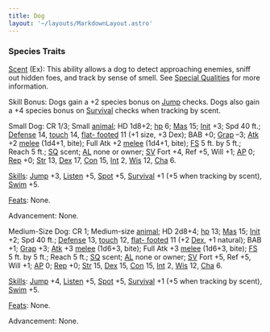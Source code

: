 ```yaml
---
title: Dog
layout: '~/layouts/MarkdownLayout.astro'
---
```

### Species Traits

[Scent](/modern.d20.srd/special.abilities/scent) (Ex): This ability allows a
dog to detect approaching enemies, sniff out hidden foes, and track by sense
of smell. See [Special Qualities](/modern.d20.srd/creatures/creature.overview)
for more information.

Skill Bonus: Dogs gain a +2 species bonus on
[Jump](/modern.d20.srd/skills/jump) checks. Dogs also gain a +4 species bonus
on [Survival](/modern.d20.srd/skills/survival) checks when tracking by scent.

Small Dog: CR 1/3; Small [animal](/modern.d20.srd/creature.types/animal); HD
1d8+2; [hp](/modern.d20.srd/combat/hit.points) 6;
[Mas](/modern.d20.srd/creatures/creature.overview) 15;
[Init](/modern.d20.srd/combat/initiative) +3; Spd 40 ft.;
[Defense](/modern.d20.srd/combat/defense) 14,
[touch](/modern.d20.srd/combat/attack.actions) 14, [flat- footed](/modern.d20.srd/combat/surprise) 11 (+1 size, +3 Dex); BAB +0;
[Grap](/modern.d20.srd/combat/grapple) –3;
[Atk](/modern.d20.srd/combat/attack.roll) +2
[melee](/modern.d20.srd/combat/attack.roll) (1d4+1, bite); Full Atk +2
[melee](/modern.d20.srd/combat/attack.roll) (1d4+1, bite);
[FS](/modern.d20.srd/creatures/creature.overview) 5 ft. by 5 ft.; Reach 5 ft.;
[SQ](/modern.d20.srd/creatures/creature.overview) scent;
[AL](/modern.d20.srd/basics/allegiances) none or owner;
[SV](/modern.d20.srd/basics/saving.throws) Fort +4, Ref +5, Will +1;
[AP](/modern.d20.srd/creatures/creature.overview) 0;
[Rep](/modern.d20.srd/creatures/creature.overview) +0;
[Str](/modern.d20.srd/basics/ability.scores) 13,
[Dex](/modern.d20.srd/basics/ability.scores) 17,
[Con](/modern.d20.srd/basics/ability.scores) 15,
[Int](/modern.d20.srd/basics/ability.scores) 2,
[Wis](/modern.d20.srd/basics/ability.scores) 12,
[Cha](/modern.d20.srd/basics/ability.scores) 6.

[Skills](/modern.d20.srd/skills): [Jump](/modern.d20.srd/skills/jump) +3,
[Listen](/modern.d20.srd/skills/listen) +5,
[Spot](/modern.d20.srd/skills/spot) +5,
[Survival](/modern.d20.srd/skills/survival) +1 (+5 when tracking by scent),
[Swim](/modern.d20.srd/skills/swim) +5.

[Feats](/modern.d20.srd/feats): None.

Advancement: None.

Medium-Size Dog: CR 1; Medium-size
[animal](/modern.d20.srd/creature.types/animal); HD 2d8+4;
[hp](/modern.d20.srd/combat/hit.points) 13;
[Mas](/modern.d20.srd/creatures/creature.overview) 15;
[Init](/modern.d20.srd/combat/initiative) +2; Spd 40 ft.;
[Defense](/modern.d20.srd/combat/defense) 13,
[touch](/modern.d20.srd/combat/attack.actions) 12, [flat- footed](/modern.d20.srd/combat/surprise) 11 (+2
[Dex](/modern.d20.srd/basics/ability.scores), +1 natural); BAB +1;
[Grap](/modern.d20.srd/combat/grapple) +3;
[Atk](/modern.d20.srd/combat/attack.roll) +3
[melee](/modern.d20.srd/combat/attack.roll) (1d6+3, bite); Full Atk +3
[melee](/modern.d20.srd/combat/attack.roll) (1d6+3, bite);
[FS](/modern.d20.srd/creatures/creature.overview) 5 ft. by 5 ft.; Reach 5 ft.;
[SQ](/modern.d20.srd/creatures/creature.overview) scent;
[AL](/modern.d20.srd/basics/allegiances) none or owner;
[SV](/modern.d20.srd/basics/saving.throws) Fort +5, Ref +5, Will +1;
[AP](/modern.d20.srd/creatures/creature.overview) 0;
[Rep](/modern.d20.srd/creatures/creature.overview) +0;
[Str](/modern.d20.srd/basics/ability.scores) 15,
[Dex](/modern.d20.srd/basics/ability.scores) 15,
[Con](/modern.d20.srd/basics/ability.scores) 15,
[Int](/modern.d20.srd/basics/ability.scores) 2,
[Wis](/modern.d20.srd/basics/ability.scores) 12,
[Cha](/modern.d20.srd/basics/ability.scores) 6.

[Skills](/modern.d20.srd/skills): [Jump](/modern.d20.srd/skills/jump) +4,
[Listen](/modern.d20.srd/skills/listen) +5,
[Spot](/modern.d20.srd/skills/spot) +5,
[Survival](/modern.d20.srd/skills/survival) +1 (+5 when tracking by scent),
[Swim](/modern.d20.srd/skills/swim) +5.

[Feats](/modern.d20.srd/feats): None.

Advancement: None.

